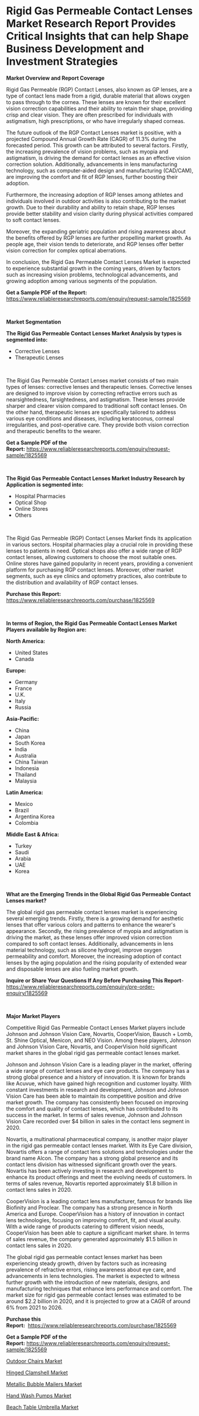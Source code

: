 <p><h1>Rigid Gas Permeable Contact Lenses Market Research Report Provides Critical Insights that can help Shape Business Development and Investment Strategies</h1></p><p><strong>Market Overview and Report Coverage</strong></p>
<p><p>Rigid Gas Permeable (RGP) Contact Lenses, also known as GP lenses, are a type of contact lens made from a rigid, durable material that allows oxygen to pass through to the cornea. These lenses are known for their excellent vision correction capabilities and their ability to retain their shape, providing crisp and clear vision. They are often prescribed for individuals with astigmatism, high prescriptions, or who have irregularly shaped corneas.</p><p>The future outlook of the RGP Contact Lenses market is positive, with a projected Compound Annual Growth Rate (CAGR) of 11.3% during the forecasted period. This growth can be attributed to several factors. Firstly, the increasing prevalence of vision problems, such as myopia and astigmatism, is driving the demand for contact lenses as an effective vision correction solution. Additionally, advancements in lens manufacturing technology, such as computer-aided design and manufacturing (CAD/CAM), are improving the comfort and fit of RGP lenses, further boosting their adoption.</p><p>Furthermore, the increasing adoption of RGP lenses among athletes and individuals involved in outdoor activities is also contributing to the market growth. Due to their durability and ability to retain shape, RGP lenses provide better stability and vision clarity during physical activities compared to soft contact lenses.</p><p>Moreover, the expanding geriatric population and rising awareness about the benefits offered by RGP lenses are further propelling market growth. As people age, their vision tends to deteriorate, and RGP lenses offer better vision correction for complex optical aberrations.</p><p>In conclusion, the Rigid Gas Permeable Contact Lenses Market is expected to experience substantial growth in the coming years, driven by factors such as increasing vision problems, technological advancements, and growing adoption among various segments of the population.</p></p>
<p><strong>Get a Sample PDF of the Report:</strong> <a href="https://www.reliableresearchreports.com/enquiry/request-sample/1825569">https://www.reliableresearchreports.com/enquiry/request-sample/1825569</a></p>
<p>&nbsp;</p>
<p><strong>Market Segmentation</strong></p>
<p><strong>The Rigid Gas Permeable Contact Lenses Market Analysis by types is segmented into:</strong></p>
<p><ul><li>Corrective Lenses</li><li>Therapeutic Lenses</li></ul></p>
<p>&nbsp;</p>
<p><p>The Rigid Gas Permeable Contact Lenses market consists of two main types of lenses: corrective lenses and therapeutic lenses. Corrective lenses are designed to improve vision by correcting refractive errors such as nearsightedness, farsightedness, and astigmatism. These lenses provide sharper and clearer vision compared to traditional soft contact lenses. On the other hand, therapeutic lenses are specifically tailored to address various eye conditions and diseases, including keratoconus, corneal irregularities, and post-operative care. They provide both vision correction and therapeutic benefits to the wearer.</p></p>
<p><strong>Get a Sample PDF of the Report:</strong>&nbsp;<a href="https://www.reliableresearchreports.com/enquiry/request-sample/1825569">https://www.reliableresearchreports.com/enquiry/request-sample/1825569</a></p>
<p>&nbsp;</p>
<p><strong>The Rigid Gas Permeable Contact Lenses Market Industry Research by Application is segmented into:</strong></p>
<p><ul><li>Hospital Pharmacies</li><li>Optical Shop</li><li>Online Stores</li><li>Others</li></ul></p>
<p>&nbsp;</p>
<p><p>The Rigid Gas Permeable (RGP) Contact Lenses Market finds its application in various sectors. Hospital pharmacies play a crucial role in providing these lenses to patients in need. Optical shops also offer a wide range of RGP contact lenses, allowing customers to choose the most suitable ones. Online stores have gained popularity in recent years, providing a convenient platform for purchasing RGP contact lenses. Moreover, other market segments, such as eye clinics and optometry practices, also contribute to the distribution and availability of RGP contact lenses.</p></p>
<p><strong>Purchase this Report:</strong>&nbsp; <a href="https://www.reliableresearchreports.com/purchase/1825569">https://www.reliableresearchreports.com/purchase/1825569</a></p>
<p>&nbsp;</p>
<p><strong>In terms of Region, the Rigid Gas Permeable Contact Lenses Market Players available by Region are:</strong></p>
<p>
    <p> <strong> North America: </strong>
        <ul>
            <li>United States</li>
            <li>Canada</li>
        </ul>
        </p> 
    <p> <strong> Europe: </strong>
        <ul>
            <li>Germany</li>
            <li>France</li>
            <li>U.K.</li>
            <li>Italy</li>
            <li>Russia</li>
        </ul>
        </p> 
    <p> <strong> Asia-Pacific: </strong>
        <ul>
            <li>China</li>
            <li>Japan</li>
            <li>South Korea</li>
            <li>India</li>
            <li>Australia</li>
            <li>China Taiwan</li>
            <li>Indonesia</li>
            <li>Thailand</li>
            <li>Malaysia</li>
        </ul>
        </p> 
    <p> <strong> Latin America: </strong>
        <ul>
            <li>Mexico</li>
            <li>Brazil</li>
            <li>Argentina Korea</li>
            <li>Colombia</li>
        </ul>
        </p> 
    <p> <strong> Middle East & Africa: </strong>
        <ul>
            <li>Turkey</li>
            <li>Saudi</li>
            <li>Arabia</li>
            <li>UAE</li>
            <li>Korea</li>
        </ul>
    </p>
    </p>
<p>&nbsp;</p>
<p><strong>What are the Emerging Trends in the Global Rigid Gas Permeable Contact Lenses market?</strong></p>
<p><p>The global rigid gas permeable contact lenses market is experiencing several emerging trends. Firstly, there is a growing demand for aesthetic lenses that offer various colors and patterns to enhance the wearer's appearance. Secondly, the rising prevalence of myopia and astigmatism is driving the market, as these lenses offer improved vision correction compared to soft contact lenses. Additionally, advancements in lens material technology, such as silicone hydrogel, improve oxygen permeability and comfort. Moreover, the increasing adoption of contact lenses by the aging population and the rising popularity of extended wear and disposable lenses are also fueling market growth.</p></p>
<p><strong>Inquire or Share Your Questions If Any Before Purchasing This Report</strong>- <a href="https://www.reliableresearchreports.com/enquiry/pre-order-enquiry/1825569">https://www.reliableresearchreports.com/enquiry/pre-order-enquiry/1825569</a></p>
<p>&nbsp;</p>
<p><strong>Major Market Players</strong></p>
<p><p>Competitive Rigid Gas Permeable Contact Lenses Market players include Johnson and Johnson Vision Care, Novartis, CooperVision, Bausch + Lomb, St. Shine Optical, Menicon, and NEO Vision. Among these players, Johnson and Johnson Vision Care, Novartis, and CooperVision hold significant market shares in the global rigid gas permeable contact lenses market.</p><p>Johnson and Johnson Vision Care is a leading player in the market, offering a wide range of contact lenses and eye care products. The company has a strong global presence and a history of innovation. It is known for brands like Acuvue, which have gained high recognition and customer loyalty. With constant investments in research and development, Johnson and Johnson Vision Care has been able to maintain its competitive position and drive market growth. The company has consistently been focused on improving the comfort and quality of contact lenses, which has contributed to its success in the market. In terms of sales revenue, Johnson and Johnson Vision Care recorded over $4 billion in sales in the contact lens segment in 2020.</p><p>Novartis, a multinational pharmaceutical company, is another major player in the rigid gas permeable contact lenses market. With its Eye Care division, Novartis offers a range of contact lens solutions and technologies under the brand name Alcon. The company has a strong global presence and its contact lens division has witnessed significant growth over the years. Novartis has been actively investing in research and development to enhance its product offerings and meet the evolving needs of customers. In terms of sales revenue, Novartis reported approximately $1.8 billion in contact lens sales in 2020.</p><p>CooperVision is a leading contact lens manufacturer, famous for brands like Biofinity and Proclear. The company has a strong presence in North America and Europe. CooperVision has a history of innovation in contact lens technologies, focusing on improving comfort, fit, and visual acuity. With a wide range of products catering to different vision needs, CooperVision has been able to capture a significant market share. In terms of sales revenue, the company generated approximately $1.5 billion in contact lens sales in 2020.</p><p>The global rigid gas permeable contact lenses market has been experiencing steady growth, driven by factors such as increasing prevalence of refractive errors, rising awareness about eye care, and advancements in lens technologies. The market is expected to witness further growth with the introduction of new materials, designs, and manufacturing techniques that enhance lens performance and comfort. The market size for rigid gas permeable contact lenses was estimated to be around $2.2 billion in 2020, and it is projected to grow at a CAGR of around 6% from 2021 to 2026.</p></p>
<p><strong>Purchase this Report:</strong>&nbsp;&nbsp;<a href="https://www.reliableresearchreports.com/purchase/1825569">https://www.reliableresearchreports.com/purchase/1825569</a></p>
<p></p>
<p><strong>Get a Sample PDF of the Report:</strong>&nbsp;<a href="https://www.reliableresearchreports.com/enquiry/request-sample/1825569">https://www.reliableresearchreports.com/enquiry/request-sample/1825569</a></p>
<p><p><a href="https://github.com/GroverBarry/Market-Research-Report-List-3/blob/main/outdoor-chairs-market.md">Outdoor Chairs Market</a></p><p><a href="https://github.com/WillieWoodard/Market-Research-Report-List-2/blob/main/hinged-clamshell-market.md">Hinged Clamshell Market</a></p><p><a href="https://github.com/RickHolmes3/Market-Research-Report-List-2/blob/main/metallic-bubble-mailers-market.md">Metallic Bubble Mailers Market</a></p><p><a href="https://github.com/PeterParrish5/Market-Research-Report-List-2/blob/main/hand-wash-pumps-market.md">Hand Wash Pumps Market</a></p><p><a href="https://github.com/CliffMedina6/Market-Research-Report-List-2/blob/main/beach-table-umbrella-market.md">Beach Table Umbrella Market</a></p></p>